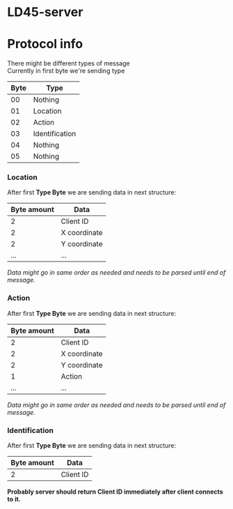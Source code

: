 ﻿# LD45-server

# Protocol info

There might be different types of message  
Currently in first byte we're sending type

| Byte | Type            |
| ---- | ----            |
| 00   | Nothing         |
| 01   | Location        |
| 02   | Action          |
| 03   | Identification  |
| 04   | Nothing         |
| 05   | Nothing         |

### Location

After first **Type Byte** we are sending data in next structure:

| Byte amount | Data            |
| ----        | ----            |
| 2           | Client ID       |
| 2           | X coordinate    |
| 2           | Y coordinate    |
| ...         | ...             |

*Data might go in same order as needed and needs to be parsed until end of message.*

### Action

After first **Type Byte** we are sending data in next structure:

| Byte amount | Data            |
| ----        | ----            |
| 2           | Client ID       |
| 2           | X coordinate    |
| 2           | Y coordinate    |
| 1           | Action          |
| ...         | ...             |

*Data might go in same order as needed and needs to be parsed until end of message.*

### Identification

After first **Type Byte** we are sending data in next structure:

| Byte amount | Data            |
| ----        | ----            |
| 2           | Client ID       |

**Probably server should return Client ID immediately after client connects to it.**

